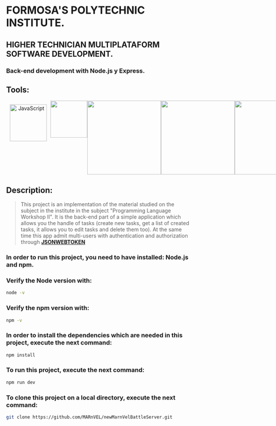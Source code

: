 # FORMOSA'S POLYTECHNIC INSTITUTE.
## HIGHER TECHNICIAN MULTIPLATAFORM SOFTWARE DEVELOPMENT.

### Back-end development with __Node.js__ y **Express**.
## Tools:
<div align="center" style="display: flex">
    <span>
        <a href="https://es.javascript.info/" target="_blank">
            <img width="100" style="margin: 10" title='JavaScript' src='https://upload.wikimedia.org/wikipedia/commons/6/6a/JavaScript-logo.png'>
        </a>
    </span>
    <span>
        <a href="https://nodejs.org/en/" title='NodeJS' target="_blank">
            <img width="100" src='https://upload.wikimedia.org/wikipedia/commons/d/d9/Node.js_logo.svg'>
        </a>
    </span>
    <br/>
    <span>
        <a href="https://www.mongodb.com/docs/" title='MongoDB' target="_blank">
            <img width="200" src='https://upload.wikimedia.org/wikipedia/commons/9/93/MongoDB_Logo.svg'>
        </a>
    </span>
    <span>
        <a href="https://mongoosejs.com/" title='Mongoose' target="_blank">
            <img width="200" src='https://mongoosejs.com/docs/images/mongoose5_62x30_transparent.png'>
        </a>
    </span>
    <span>
        <a href="https://expressjs.com/es/" title='ExpressJS' target="_blank">
            <img width="200" src='https://www.startpage.com/av/proxy-image?piurl=https%3A%2F%2Fencrypted-tbn0.gstatic.com%2Fimages%3Fq%3Dtbn%3AANd9GcSC4WjLqLiSWSoyOh4btp1SVmDhVofo3_z6ybRXJeJBfIBKB_vN%26s&sp=1672001567T918dfef3486086252c62d32fa5d2253a7e9ea58227093d9c6703be2bf1f66ea8'>
        </a>
    </span>

    
</div>

## Description:
> This project is an implementation of the material studied on the subject in the institute in the subject "Programming Language Workshop II".
> It is the back-end part of a simple application which allows you the handle of tasks (create new tasks, get a list of created tasks, it allows you to edit tasks and delete them too).
> At the same time this app admit multi-users with authentication and authorization through **[JSONWEBTOKEN][1]**


### In order to run this project, you need to have installed:  __Node.js__  and __npm__.


### Verify the Node version with:
```bash
node -v
```

### Verify the npm version with:
```bash	
npm -v
```

### In order to install the dependencies which are needed in this project, execute the next command:

```bash
npm install
```

### To run this project, execute the next command:

```bash
npm run dev
```

### To clone this project on a local directory, execute the next command:

```bash
git clone https://github.com/MARnVEL/newMarnVelBattleServer.git
```

[1]: https://jwt.io/